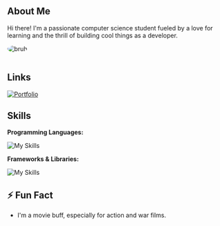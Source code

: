 ##  About Me

Hi there! I'm a passionate computer science student fueled by a love for learning and the thrill of building cool things as a developer. 

<img src="https://cdn.nest.rip/uploads/88a0a7e5-7e0c-4044-ac25-6feb2848ef22.png" alt="bruh" style="border-radius: 50%; margin-bottom: 1rem;">

##  Links

[![Portfolio](https://img.shields.io/badge/Portfolio-000?style=for-the-badge&logo=ko-fi&logoColor=white)](https://ifelsebetter.vercel.app/) 


##  Skills

**Programming Languages:**

![My Skills](https://skillicons.dev/icons?i=js,c,py,html,css&theme=dark)

**Frameworks & Libraries:**

![My Skills](https://skillicons.dev/icons?i=nodejs,react,next,tailwind&theme=dark)

##  ⚡️  Fun Fact

*  I'm a movie buff, especially for action and war films. 
